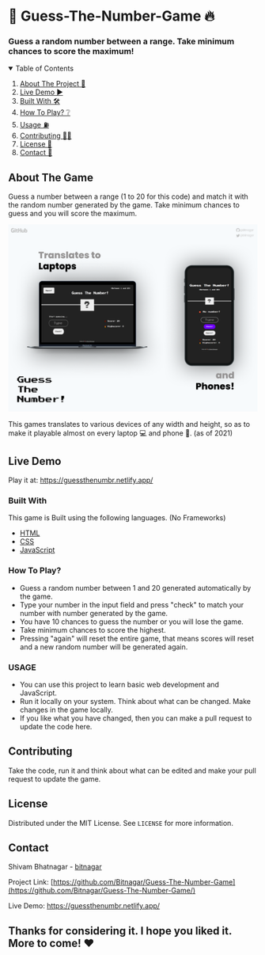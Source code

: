 # 🎇 Guess-The-Number-Game 🔥
### Guess a random number between a range. Take minimum chances to score the maximum!

<details open="open">
  <summary>Table of Contents</summary>
  <ol>
    <li>
      <a href="#about-the-game">About The Project 🧾</a>
    <li><a href="#live-demo">Live Demo ▶</a></li>
    </li>
    <li><a href="#built-with">Built With 🛠</a></li>
    <li>
      <a href="#how-to-play">How To Play? ❔</a>
    <li><a href="#usage">Usage ⛽</a></li>
    <li><a href="#contributing">Contributing 🤵🏻</a></li>
    <li><a href="#license">License 🏫</a></li>
    <li><a href="#contact">Contact 📧</a></li>
  </ol>
</details>

## About The Game 

Guess a number between a range (1 to 20 for this code) and match it with the random number generated by the game. Take minimum chances to guess and you will score the maximum.

[![Image showing mockup of laptopn and phone for responsive design](images/Mockup.png)](https://guessthenumbr.netlify.app/)

This games translates to various devices of any width and height, so as to make it playable almost on every laptop 💻 and phone 📱.
(as of 2021)

## Live Demo
Play it at: https://guessthenumbr.netlify.app/

### Built With

This game is Built using the following languages. (No Frameworks)
* [HTML](https://developer.mozilla.org/en-US/docs/Web/HTML)
* [CSS](https://developer.mozilla.org/en-US/docs/Web/CSS)
* [JavaScript](https://developer.mozilla.org/en-US/docs/Web/JavaScript)

### How To Play?

* Guess a random number between 1 and 20 generated automatically by the game.
* Type your number in the input field and press "check" to match your number with number generated by the game.
* You have 10 chances to guess the number or you will lose the game.
* Take minimum chances to score the highest.
* Pressing "again" will reset the entire game, that means scores will reset and a new random number will be generated again.

### USAGE 

* You can use this project to learn basic web development and JavaScript.
* Run it locally on your system. Think about what can be changed. Make changes in the game locally.
* If you like what you have changed, then you can make a pull request to update the code here.


## Contributing
Take the code, run it and think about what can be edited and make your pull request to update the game.

## License

Distributed under the MIT License. See `LICENSE` for more information.

## Contact

Shivam Bhatnagar - [bitnagar](https://twitter.com/bitnagar)

Project Link: [https://github.com/Bitnagar/Guess-The-Number-Game](https://github.com/Bitnagar/Guess-The-Number-Game/)

Live Demo: https://guessthenumbr.netlify.app/




## Thanks for considering it. I hope you liked it. More to come! ❤
